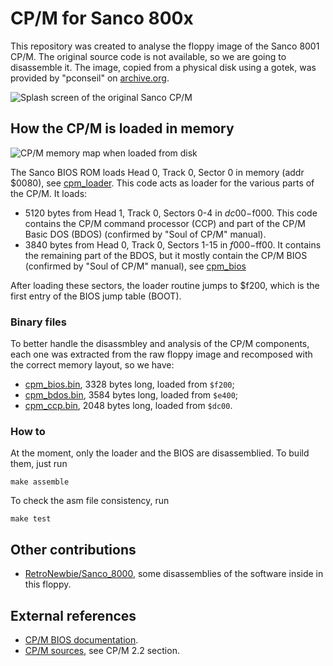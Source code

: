 # CP/M for Sanco 800x

This repository was created to analyse the floppy image of the Sanco 8001 CP/M.
The original source code is not available, so we are going to disassemble it.
The image, copied from a physical disk using a gotek, was provided by "pconseil" on [archive.org](https://archive.org/details/sanco-8003-cpm-2.2fr.dsqd).

![Splash screen of the original Sanco CP/M](./img/sanco-cpm-splash.jpg)

## How the CP/M is loaded in memory

![CP/M memory map when loaded from disk](./img/sanco-cpm-memory-map.jpg)

The Sanco BIOS ROM loads Head 0, Track 0, Sector 0 in memory (addr $0080), see [cpm_loader](cpm_loader.asm).
This code acts as loader for the various parts of the CP/M. It loads:

- 5120 bytes from Head 1, Track 0, Sectors 0-4 in $dc00-$f000. This code contains the CP/M command processor (CCP) and part of the CP/M Basic DOS (BDOS) (confirmed by "Soul of CP/M" manual).
- 3840 bytes from Head 0, Track 0, Sectors 1-15 in $f000-$ff00. It contains the remaining part of the BDOS, but it mostly contain the CP/M BIOS (confirmed by "Soul of CP/M" manual), see [cpm_bios](cpm_bios.asm)

After loading these sectors, the loader routine jumps to $f200, which is the first entry of the BIOS jump table (BOOT).

### Binary files

To better handle the disassmbley and analysis of the CP/M components, each one was extracted from the raw floppy image and recomposed with the correct memory layout, so we have:

- [cpm_bios.bin](./cpm_bios.bin), 3328 bytes long, loaded from `$f200`;
- [cpm_bdos.bin](./cpm_bdos.bin), 3584 bytes long, loaded from `$e400`;
- [cpm_ccp.bin](./cpm_ccp.bin), 2048 bytes long, loaded from `$dc00`.

### How to

At the moment, only the loader and the BIOS are disassemblied.
To build them, just run

    make assemble

To check the asm file consistency, run

    make test

## Other contributions

- [RetroNewbie/Sanco_8000](https://github.com/RetroNewbie/Sanco_8000/tree/main/CP-M), some disassemblies of the software inside in this floppy.

## External references

- [CP/M BIOS documentation](https://www.seasip.info/Cpm/bios.html).
- [CP/M sources](http://www.gaby.de/cpm/source.html), see CP/M 2.2 section.
